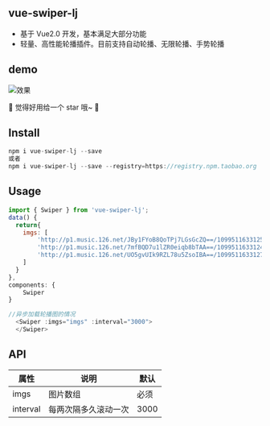 ## vue-swiper-lj

*   基于 Vue2.0 开发，基本满足大部分功能
*   轻量、高性能轮播插件。目前支持自动轮播、无限轮播、手势轮播

## demo

![效果](./preview.gif)

🎉 觉得好用给一个 star 哦~ 🎉

## Install

```javascript
npm i vue-swiper-lj --save
或者
npm i vue-swiper-lj --save --registry=https://registry.npm.taobao.org  // 使用淘宝镜像
```

## Usage

```javascript
import { Swiper } from 'vue-swiper-lj';
data() {
  return{
    imgs: [
        'http://p1.music.126.net/JBy1FYoB8QoTPj7LGsGcZQ==/109951163312508936.jpg',
        'http://p1.music.126.net/7mfBQD7u1lZR0eiqb8bTAA==/109951163312449573.jpg',
        'http://p1.music.126.net/UO5gvUIk9RZL78u5ZsoIBA==/109951163312707065.jpg'
    ]
  }
},
components: {
    Swiper
}

//异步加载轮播图的情况
  <Swiper :imgs="imgs" :interval="3000">
  </Swiper>

```

## API

| 属性          | 说明                     | 默认 |
| ------------- | ------------------------ | ---- |
| imgs      | 图片数组             | 必须 |
| interval      | 每两次隔多久滚动一次     | 3000 |

```javascript
```

